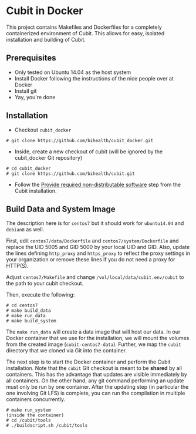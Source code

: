 # Cubit in Docker

This project contains Makefiles and Dockerfiles for a completely containerized environment of Cubit.
This allows for easy, isolated installation and building of Cubit.

## Prerequisites

- Only tested on Ubuntu 14.04 as the host system
- Install Docker following the instructions of the nice people over at Docker
- Install git
- Yay, you're done

## Installation

- Checkout `cubit_docker`

```
# git clone https://github.com/bihealth/cubit_docker.git
```

- Inside, create a new checkout of cubit (will be ignored by the cubit_docker Git repository)

```
# cd cubit_docker
# git clone https://github.com/bihealth/cubit.git
```

- Follow the [Provide required non-distributable software](https://github.com/bihealth/cubit/blob/master/tools/README.md#provide-required-non-distributable-software) step from the Cubit installation.

## Build Data and System Image

The description here is for `centos7` but it should work for `ubuntu14.04` and `debian8` as well.

First, edit `centos7/data/Dockerfile` and `centos7/system/Dockerfile` and replace the UID 5005 and GID 5000 by your local UID and GID.
Also, update the lines defining `http_proxy` and `https_proxy` to reflect the proxy settings in your organization or remove these lines if you do not need a proxy for HTTP(S).

Adjust `centos7/Makefile` and change `/vol/local/data/cubit.env/cubit` to the path to your cubit checkout.

Then, execute the following:

```
# cd centos7
# make build_data
# make run_data
# make build_system
```

The `make run_data` will create a data image that will host our data.
In our Docker container that we use for the installation, we will mount the volumes from the created image (`cubit-centos7-data`).
Further, we map the `cubit` directory that we cloned via Git into the container.

The next step is to start the Docker container and perform the Cubit installation.
Note that the `cubit` Git checkout is meant to be **shared** by all containers.
This has the advantage that updates are visible immediately by all containers.
On the other hand, any git command performing an update must only be run by one container.
After the updating step (in particular the one involving Git LFS) is complete, you can run the compilation in multiple containers concurrently.

```
# make run_system
(inside the container)
# cd /cubit/tools
# ./buildscript.sh /cubit/tools
```

